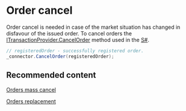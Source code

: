 # Order cancel

Order cancel is needed in case of the market situation has changed in disfavour of the issued order. To cancel orders the [ITransactionProvider.CancelOrder](../api/StockSharp.BusinessEntities.ITransactionProvider.CancelOrder.html) method used in the [S\#](StockSharpAbout.md). 

```cs
// registeredOrder - successfully registered order.
_connector.CancelOrder(registeredOrder);
```

## Recommended content

[Orders mass cancel](OrdersCancelGroup.md)

[Orders replacement](OrdersReRegister.md)

